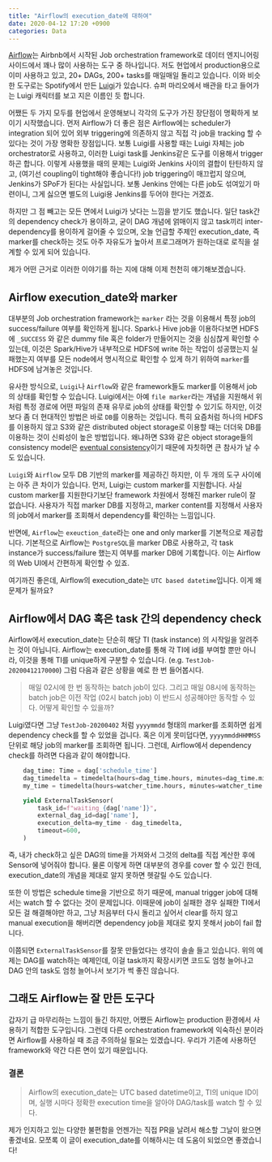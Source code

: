 ```yaml
---
title: "Airflow의 execution_date에 대하여"
date: 2020-04-12 17:20 +0900
categories: Data
---
```


[Airflow](https://airflow.apache.org/)는 Airbnb에서 시작된 Job orchestration framework로 데이터 엔지니어링 사이드에서 꽤나 많이 사용하는 도구 중 하나입니다. 저도 현업에서 production용으로 이미 사용하고 있고, 20+ DAGs, 200+ tasks를 매일매일 돌리고 있습니다. 이와 비슷한 도구로는 Spotify에서 만든 [Luigi](https://github.com/spotify/luigi)가 있습니다. 슈퍼 마리오에서 배관을 타고 들어가는 Luigi 캐릭터를 보고 지은 이름인 듯 합니다.

어쨌든 두 가지 모두를 현업에서 운영해보니 각각의 도구가 가진 장단점이 명확하게 보이기 시작했습니다. 먼저 Airflow가 더 좋은 점은 Airflow에는 scheduler가 integration 되어 있어 외부 triggering에 의존하지 않고 직접 각 job을 tracking 할 수 있다는 것이 가장 명확한 장점입니다. 보통 Luigi를 사용할 때는 Luigi 자체는 job orchestrator로 사용하고, 이러한 Luigi task를 Jenkins같은 도구를 이용해서 trigger 하곤 합니다. 이렇게 사용했을 때의 문제는 Luigi와 Jenkins 사이의 결합이 탄탄하지 않고, (여기선 coupling이 tight해야 좋습니다!) job triggering이 매끄럽지 않으며, Jenkins가 SPoF가 된다는 사실입니다. 보통 Jenkins 안에는 다른 job도 섞여있기 마련이니, 그게 싫으면 별도의 Luigi용 Jenkins를 두어야 한다는 거겠죠.

하지만 그 점 빼고는 모든 면에서 Luigi가 낫다는 느낌을 받기도 했습니다. 일단 task간의 dependency check가 용이하고, 굳이 DAG 개념에 얽매이지 않고 task끼리 inter-dependency를 용이하게 걸어줄 수 있으며, 오늘 언급할 주제인 execution_date, 즉 marker를 check하는 것도 아주 자유도가 높아서 프로그래머가 원하는대로 로직을 설계할 수 있게 되어 있습니다.

제가 어떤 근거로 이러한 이야기를 하는 지에 대해 이제 천천히 얘기해보겠습니다.

## Airflow execution_date와 marker
대부분의 Job orchestration framework는 `marker` 라는 것을 이용해서 특정 job의 success/failure 여부를 확인하게 됩니다. Spark나 Hive job을 이용하다보면 HDFS에 `_SUCCESS` 와 같은 dummy file 혹은 folder가 만들어지는 것을 심심찮게 확인할 수 있는데, 이것은 Spark/Hive가 내부적으로 HDFS에 write 하는 작업이 성공했는지 실패했는지 여부를 모든 node에서 명시적으로 확인할 수 있게 하기 위하여 `marker`를 HDFS에 남겨놓은 것입니다.

유사한 방식으로, `Luigi`나 `Airflow`와 같은 framework들도 marker를 이용해서 job의 상태를 확인할 수 있습니다. Luigi에서는 아예 `file marker`라는 개념을 지원해서 위처럼 특정 경로에 어떤 파일의 존재 유무로 job의 상태를 확인할 수 있기도 하지만, 이것보다 좀 더 현대적인 방법은 바로 `DB`를 이용하는 것입니다. 특히 요즘처럼 하나의 HDFS를 이용하지 않고 S3와 같은 distributed object storage로 이용할 때는 더더욱 DB를 이용하는 것이 신뢰성이 높은 방법입니다. 왜냐하면 S3와 같은 object storage들의 consistency model은 [eventual consistency](https://en.wikipedia.org/wiki/Eventual_consistency)이기 때문에 자칫하면 큰 참사가 날 수도 있습니다.

`Luigi`와 `Airflow` 모두 DB 기반의 marker를 제공하긴 하지만, 이 두 개의 도구 사이에는 아주 큰 차이가 있습니다. 먼저, Luigi는 custom marker를 지원합니다. 사실 custom marker를 지원한다기보단 framework 차원에서 정해진 marker rule이 잘 없습니다. 사용자가 직접 marker DB를 지정하고, marker content를 지정해서 사용자의 job에서 marker를 조회해서 dependency를 확인하는 느낌입니다.

반면에, `Airflow`는 `exeuction_date`라는 one and only marker를 기본적으로 제공합니다. 기본적으로 Airflow는 `PostgreSQL`을 marker DB로 사용하고, 각 task instance가 success/failure 했는지 여부를 marker DB에 기록합니다. 이는 Airflow의 Web UI에서 간편하게 확인할 수 있죠.

여기까진 좋은데, Airflow의 execution_date는 `UTC based datetime`입니다. 이게 왜 문제가 될까요?

## Airflow에서 DAG 혹은 task 간의 dependency check
Airflow에서 execution_date는 단순히 해당 TI (task instance) 의 시작일을 알려주는 것이 아닙니다. Airflow는 execution_date를 통해 각 TI에 id를 부여할 뿐만 아니라, 이것을 통해 TI를 unique하게 구분할 수 있습니다. (e.g. `TestJob-20200412170000`) 그럼 다음과 같은 상황을 예로 한 번 들어봅시다.

> 매일 02시에 한 번 동작하는 batch job이 있다. 그리고 매일 08시에 동작하는 batch job은 이전 작업 (02시 batch job) 이 반드시 성공해야만 동작할 수 있다. 어떻게 확인할 수 있을까?

Luigi였다면 그냥 `TestJob-20200402` 처럼 `yyyymmdd` 형태의 marker를 조회하면 쉽게 dependency check를 할 수 있었을 겁니다. 혹은 이게 못미덥다면, `yyyymmddHHMMSS` 단위로 해당 job의 marker를 조회하면 됩니다. 그런데, Airflow에서 dependency check를 하려면 다음과 같이 해야합니다.

```python
    dag_time: Time = dag['schedule_time']
    dag_timedelta = timedelta(hours=dag_time.hours, minutes=dag_time.minutes)
    my_time = timedelta(hours=watcher_time.hours, minutes=watcher_time.minutes)

    yield ExternalTaskSensor(
        task_id=f"waiting_{dag['name']}",
        external_dag_id=dag['name'],
        execution_delta=my_time - dag_timedelta,
        timeout=600,
    )
```

즉, 내가 check하고 싶은 DAG의 time을 가져와서 그것의 delta를 직접 계산한 후에 Sensor에 넣어줘야 합니다. 물론 이렇게 하면 대부분의 경우를 cover 할 수 있긴 한데, execution_date의 개념을 제대로 알지 못하면 헷갈릴 수도 있습니다.

또한 이 방법은 schedule time을 기반으로 하기 때문에, manual trigger job에 대해서는 watch 할 수 없다는 것이 문제입니다. 이때문에 job이 실패한 경우 실패한 TI에서 모든 걸 해결해야만 하고, 그냥 처음부터 다시 돌리고 싶어서 clear를 하지 않고 manual execution을 해버리면 dependency job을 제대로 찾지 못해서 job이 fail 합니다.

이쯤되면 `ExternalTaskSensor`를 잘못 만들었다는 생각이 솔솔 들고 있습니다. 위의 예제는 DAG를 watch하는 예제인데, 이걸 task까지 확장시키면 코드도 엄청 늘어나고 DAG 안의 task도 엄청 늘어나서 보기가 썩 좋진 않습니다.

## 그래도 Airflow는 잘 만든 도구다
갑자기 급 마무리하는 느낌이 들긴 하지만, 어쨌든 Airflow는 production 환경에서 사용하기 적합한 도구입니다. 그런데 다른 orchestration framework에 익숙하신 분이라면 Airflow를 사용하실 때 조금 주의하실 필요는 있겠습니다. 우리가 기존에 사용하던 framework와 약간 다른 면이 있기 때문입니다.

### 결론
> Airflow의 execution_date는 UTC based datetime이고, TI의 unique ID이며, 실행 시마다 정확한 execution time을 알아야 DAG/task를 watch 할 수 있다.

제가 인지하고 있는 다양한 불편함을 언젠가는 직접 PR을 날려서 해소할 그날이 왔으면 좋겠네요. 모쪼록 이 글이 execution_date를 이해하시는 데 도움이 되었으면 좋겠습니다!
